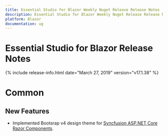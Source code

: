 ```yaml
---
title: Essential Studio for Blazor Weekly Nuget Release Release Notes  
description: Essential Studio for Blazor Weekly Nuget Release Release Notes  
platform: Blazor
documentation: ug
---
```


# Essential Studio for Blazor  Release Notes  

{% include release-info.html date="March 27, 2019"  version="v17.1.38" %} 


# Common

## New Features

- Implemented Bootsrap v4 design theme for [Syncfusion ASP.NET Core Razor Components](https://ej2.syncfusion.com/aspnet-core-razor-components/Grid/DefaultFunctionalities?theme=bootstrap4).